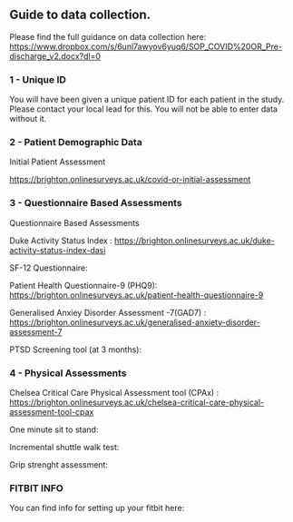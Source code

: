 ## Guide to data collection. 
Please find the full guidance on data collection here: <https://www.dropbox.com/s/6unl7awyov6yuq6/SOP_COVID%20OR_Pre-discharge_v2.docx?dl=0>


### 1 - Unique ID

You will have been given a unique patient ID for each patient in the study. 
Please contact your local lead for this. You will not be able to enter data without it. 

### 2 - Patient Demographic Data

Initial Patient Assessment 

<https://brighton.onlinesurveys.ac.uk/covid-or-initial-assessment>

### 3 - Questionnaire Based Assessments 

Questionnaire Based Assessments

Duke Activity Status Index : <https://brighton.onlinesurveys.ac.uk/duke-activity-status-index-dasi>

SF-12 Questionnaire: 

Patient Health Questionnaire-9 (PHQ9): <https://brighton.onlinesurveys.ac.uk/patient-health-questionnaire-9>

Generalised Anxiey Disorder Assessment -7(GAD7) :	<https://brighton.onlinesurveys.ac.uk/generalised-anxiety-disorder-assessment-7>

PTSD Screening tool (at 3 months): 

### 4 - Physical Assessments

Chelsea Critical Care Physical Assessment tool (CPAx) : <https://brighton.onlinesurveys.ac.uk/chelsea-critical-care-physical-assessment-tool-cpax>

One minute sit to stand: 

Incremental shuttle walk test: 

Grip strenght assessment:


### FITBIT INFO

You can find info for setting up your fitbit here: 

 
